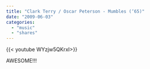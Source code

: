```yaml
---
title: "Clark Terry / Oscar Peterson - Mumbles (‘65)"
date: "2009-06-03"
categories:
  - "music"
  - "shares"
---
```


<div style="width: 70vw;">{{< youtube WYzjw5QKrxI>}}</div>

AWESOME!!!
